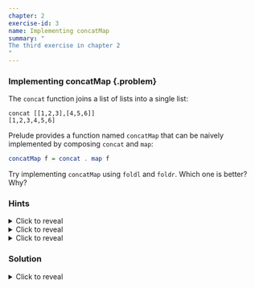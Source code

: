 ```yaml
---
chapter: 2
exercise-id: 3
name: Implementing concatMap
summary: "
The third exercise in chapter 2
"
---
```


### Implementing concatMap {.problem}

The `concat` function joins a list of lists into a single
list:

```
concat [[1,2,3],[4,5,6]]
[1,2,3,4,5,6]
```

Prelude provides a function named `concatMap` that can be
naively implemented by composing `concat` and
`map`:

```haskell
concatMap f = concat . map f
```

Try implementing `concatMap` using
`foldl` and `foldr`.  Which one is
better? Why?

### Hints

<div class="hints">
<details>
<summary>Click to reveal</summary>
Remember that you can concatenate two lists using the `(<>)` operator:

```haskell
λ [1,2,3] <> [4,5,6]
[1,2,3,4,5,6]
```
</details>

<details>
<summary>Click to reveal</summary>

You can concatenate two lists by folding over them using the `(<>)` operator.

```haskell
λ concatFoldl = foldl (<>) []
λ concatFoldl [[1,2],[3,4],[5,6]]
[1,2,3,4,5,6]
```
</details>


<details>
<summary>Click to reveal</summary>
You can map over a list by applying your function and then adding the result to
a new list using `(:)`

```haskell
λ mapFoldr f = foldr (\x acc -> f x : acc) []
λ mapFoldr (+1) [1..10]
[2,3,4,5,6,7,8,9,10,11]
```
</details>
</div>

### Solution

<div class="solution">
<details>
<summary>Click to reveal</summary>
We can write `concatMap` easily using either `foldl` or `foldr`. Let's take a
look at a `foldr` based version first:

```haskell
concatMapFoldr f = foldr (\x acc -> f x <> acc) []
```

Like the other examples where we've used `foldr`, this version of `concatMap` is
lazy and well-behaved when we need to deal with infinite lists. The most obvious
example of this is directly passing an infinite list to `concatMapFoldr`:

```haskell
λ take 10 $ concatMapFoldr (\x -> [x,x]) [1..]
[1,1,2,2,3,3,4,4,5,5]
```

We can also handle cases where the input is a finite list, but our function
outputs infinite lists that we we want to concatenate together. You'll notice in
this example we're using a new function: `repeat`. This function takes a value
and generates a list of that value repeated indefinitely:

```haskell
-- When we return an infinite list for each finite input element
λ take 10 $ concatMapFoldr (\x -> repeat x) [1,2,3]
[1,1,1,1,1,1,1,1,1,1]
```

As you might expect, we can also handle both cases at the same time. Even with
an infinitely long input, and a function that generates infinitely long lists
from each input, we're still able to get a finite result:

```haskell
-- When we return an infinite list for each of infinite inputs
λ take 10 $ concatMapFoldr (\x -> repeat x) [1..]
[1,1,1,1,1,1,1,1,1,1]
```

We can implement a `foldl` based version of `concatMap` just as easily as our
`foldr` version, we just need to flip around the order of some of our operations:

```haskell
concatMapFoldl f = foldl (\acc x -> acc <> f x) []
```

As you might expect, this version of `concatMap` doesn't do well with infinite
lists. Whether you pass in an finitely list, generate one with the function you
pass in, or both, `concatMapFoldl` will hang and ever complete.

#### So, Which One Is Better?

In most cases, `concatMapFoldr` is the version of this function that we'd want.
If we look at the behavior of the `concatMap` defined for us in `Prelude`
you'll notice it's behavior with infinite lists matches our `foldr` based
implementation:

```haskell
λ take 10 $ concatMap repeat [1..]
[1,1,1,1,1,1,1,1,1,1]
```

</details>
</div>

